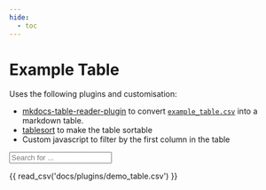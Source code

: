```yaml
---
hide:
  - toc
---
```


# Example Table

Uses the following plugins and customisation:

- [mkdocs-table-reader-plugin](https://timvink.github.io/mkdocs-table-reader-plugin/) to convert [`example_table.csv`](./example_table.csv) into a markdown table.
- [tablesort](http://tristen.ca/tablesort/demo/) to make the table sortable
- Custom javascript to filter by the first column in the table

<input type="text" id="myInput" onkeyup="myFunction()" placeholder="Search for ..." title="Type in a name">

{{ read_csv('docs/plugins/demo_table.csv') }}

<script src="https://unpkg.com/tablesort@5.3.0/dist/tablesort.min.js"></script>
<script>
  var tables = document.querySelectorAll("article table:not([class])")
  tables.forEach(function(table) {
    new Tablesort(table)
  })
</script>
<script>
  function myFunction() {
    var input, filter, tables, table, tr, td, i;
    input = document.getElementById("myInput");
    filter = input.value.toUpperCase();
    tables = document.querySelectorAll("article table:not([class])")
    table = tables.item(tables.length - 1)
    tr = table.getElementsByTagName("tr");
    for (i = 0; i < tr.length; i++) {
      td = tr[i].getElementsByTagName("td")[0];
      if (td) {
        if (td.innerHTML.toUpperCase().indexOf(filter) > -1) {
          tr[i].style.display = "";
        } else {
          tr[i].style.display = "none";
        }
      }       
    }
  }
</script>